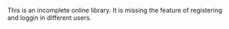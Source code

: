 This is an incomplete online library.
It is missing the feature of registering and loggin in different users.
